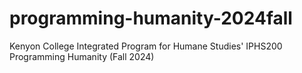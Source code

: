 # programming-humanity-2024fall
Kenyon College Integrated Program for Humane Studies' IPHS200 Programming Humanity (Fall 2024)
